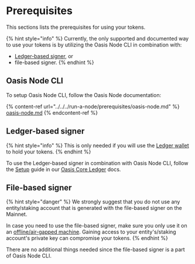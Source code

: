# Prerequisites

This sections lists the prerequisites for using your tokens.

{% hint style="info" %}
Currently, the only supported and documented way to use your tokens is by utilizing the Oasis Node CLI in combination with:

* [Ledger-based signer](https://docs.oasis.dev/oasis-core-ledger/), or
* file-based signer.
{% endhint %}

## Oasis Node CLI

To setup Oasis Node CLI, follow the Oasis Node documentation:

{% content-ref url="../../../run-a-node/prerequisites/oasis-node.md" %}
[oasis-node.md](../../../run-a-node/prerequisites/oasis-node.md)
{% endcontent-ref %}

## Ledger-based signer

{% hint style="info" %}
This is only needed if you will use the [Ledger wallet](../../holding-rose-tokens/ledger-wallet.md) to hold your tokens.
{% endhint %}

To use the Ledger-based signer in combination with Oasis Node CLI, follow the [Setup](https://docs.oasis.dev/oasis-core-ledger/usage/setup) guide in our [Oasis Core Ledger](https://docs.oasis.dev/oasis-core-ledger/) docs.

## File-based signer

{% hint style="danger" %}
We strongly suggest that you do not use any entity/staking account that is generated with the file-based signer on the Mainnet.

In case you need to use the file-based signer, make sure you only use it on an [offline/air-gapped machine](https://en.wikipedia.org/wiki/Air\_gap\_\(networking\)). Gaining access to your entity's/staking account's private key can compromise your tokens.
{% endhint %}

There are no additional things needed since the file-based signer is a part of Oasis Node CLI.
